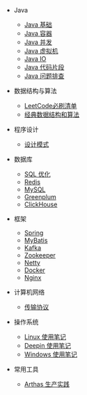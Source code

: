- Java

    - [Java 基础](java/basics.md)
    - [Java 容器](java/container.md)
    - [Java 并发](java/concurrent.md)
    - [Java 虚拟机](java/jvm.md)
    - [Java IO](java/io.md)
    - [Java 代码片段](java/codeSnippet.md)
    - [Java 问题排查](java/javaQ.md)

- 数据结构与算法

    - [LeetCode必刷清单](algorithm/leetCodeList.md)
    - [经典数据结构和算法](algorithm/classical.md)

- 程序设计

    - [设计模式](programming/designPattern.md)

- 数据库

    - [SQL 优化](database/sql.md)
    - [Redis](database/redis.md)
    - [MySQL](database/mysql.md)
    - [Greenplum](database/gp.md)
    - [ClickHouse](database/clickhouse.md)

- 框架

    - [Spring](frame/spring.md)
    - [MyBatis](frame/mybatis.md)
    - [Kafka](frame/kafka.md)
    - [Zookeeper](frame/zookeeper.md)
    - [Netty](frame/netty.md)
    - [Docker](frame/docker.md)
    - [Nginx](frame/nginx.md)

- 计算机网络

    - [传输协议](network/protocol.md)

- 操作系统

    - [Linux 使用笔记](os/linux.md)
    - [Deepin 使用笔记](os/deepin.md)
    - [Windows 使用笔记](os/windows.md)

- 常用工具

    - [Arthas 生产实践](tools/arthas.md)